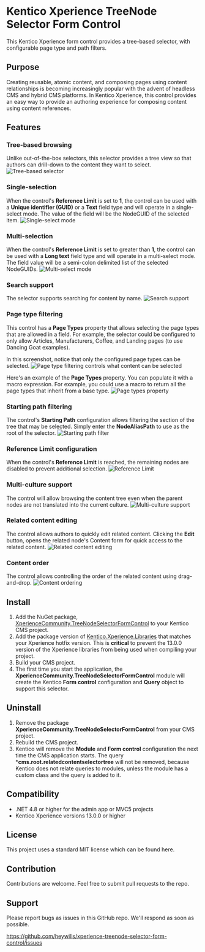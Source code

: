 # Kentico Xperience TreeNode Selector Form Control

This Kentico Xperience form control provides a tree-based selector, with configurable page type and path filters. 

## Purpose
Creating reusable, atomic content, and composing pages using content relationships is becoming increasingly popular with the advent of headless CMS and hybrid CMS platforms. In Kentico Xperience, this control provides an easy way to provide an authoring experience for composing content using content references.

## Features
### Tree-based browsing
Unlike out-of-the-box selectors, this selector provides a tree view so that authors can drill-down to the content they want to select.
![Tree-based selector](https://raw.githubusercontent.com/heywills/xperience-treenode-selector-form-control/main/docs/images/01-tree-selector.png)

### Single-selection
When the control's **Reference Limit** is set to **1**, the control can be used with a **Unique identifier (GUID)** or a **Text** field type and will operate in a single-select mode. The value of the field will be the NodeGUID of the selected item.
![Single-select mode](https://raw.githubusercontent.com/heywills/xperience-treenode-selector-form-control/main/docs/images/02-single-select.png)

### Multi-selection
When the control's **Reference Limit** is set to greater than **1**, the control can be used with a **Long text** field type and will operate in a multi-select mode. The field value will be a semi-colon delimited list of the selected NodeGUIDs.
![Multi-select mode](https://raw.githubusercontent.com/heywills/xperience-treenode-selector-form-control/main/docs/images/03-multi-select.png)

### Search support
The selector supports searching for content by name.
![Search support](https://raw.githubusercontent.com/heywills/xperience-treenode-selector-form-control/main/docs/images/04-search-support.png)

### Page type filtering
This control has a **Page Types** property that allows selecting the page types that are allowed in a field. For example, the selector could be configured to only allow Articles, Manufacturers, Coffee, and Landing pages (to use Dancing Goat examples).

In this screenshot, notice that only the configured page types can be selected.
![Page type filtering controls what content can be selected](https://raw.githubusercontent.com/heywills/xperience-treenode-selector-form-control/main/docs/images/05-page-type-filtering.png)

Here's an example of the **Page Types** property. You can populate it with a macro expression. For example, you could use a macro to return all the page types that inherit from a base type.
![Page types property](https://raw.githubusercontent.com/heywills/xperience-treenode-selector-form-control/main/docs/images/05a-page-type-filtering.png)

### Starting path filtering
The control's **Starting Path** configuration allows filtering the section of the tree that may be selected. Simply enter the **NodeAliasPath** to use as the root of the selector.
![Starting path filter](https://raw.githubusercontent.com/heywills/xperience-treenode-selector-form-control/main/docs/images/06-starting-path.png)

### Reference Limit configuration
When the control's **Reference Limit** is reached, the remaining nodes are disabled to prevent additional selection.
![Reference Limit](https://raw.githubusercontent.com/heywills/xperience-treenode-selector-form-control/main/docs/images/07-limit-config.png)

### Multi-culture support
The control will allow browsing the content tree even when the parent nodes are not translated into the current culture.
![Multi-culture support](https://raw.githubusercontent.com/heywills/xperience-treenode-selector-form-control/main/docs/images/08-multi-culture.png)

### Related content editing
The control allows authors to quickly edit related content. Clicking the **Edit** button, opens the related node's Content form for quick access to the related content.
![Related content editing](https://raw.githubusercontent.com/heywills/xperience-treenode-selector-form-control/main/docs/images/09-edit-content.png)

### Content order
The control allows controlling the order of the related content using drag-and-drop.
![Content ordering](https://raw.githubusercontent.com/heywills/xperience-treenode-selector-form-control/main/docs/images/10-content-order.png)

## Install
1. Add the NuGet package, [XperienceCommunity.TreeNodeSelectorFormControl](https://www.nuget.org/packages/XperienceCommunity.TreeNodeSelectorFormControl/) to your Kentico CMS project.
2. Add the package version of [Kentico.Xperience.Libraries](https://www.nuget.org/packages/Kentico.Xperience.Libraries/) that matches your Xperience hotfix version. This is **critical** to prevent the  13.0.0 version of the Xperience libraries from being used when compiling your project.
3. Build your CMS project.
4. The first time you start the application, the **XperienceCommunity.TreeNodeSelectorFormControl** module will create the Kentico **Form control** configuration and **Query** object to support this selector.

## Uninstall
1. Remove the package **XperienceCommunity.TreeNodeSelectorFormControl** from your CMS project.
2. Rebuild the CMS project.
3. Kentico will remove the **Module** and **Form control** configuration the next time the CMS application starts. The query ***cms.root.relatedcontentselectortree** will not be removed, because Kentico does not relate queries to modules, unless the module has a custom class and the query is added to it.

## Compatibility
* .NET 4.8 or higher for the admin app or MVC5 projects
* Kentico Xperience versions 13.0.0 or higher

## License
This project uses a standard MIT license which can be found here.

## Contribution
Contributions are welcome. Feel free to submit pull requests to the repo.

## Support
Please report bugs as issues in this GitHub repo. We'll respond as soon as possible.

https://github.com/heywills/xperience-treenode-selector-form-control/issues









